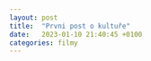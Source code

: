 ```yaml
---
layout: post
title:  "Prvni post o kultuře"
date:   2023-01-10 21:40:45 +0100
categories: filmy
---
```


<!-- První post o kultuře -->